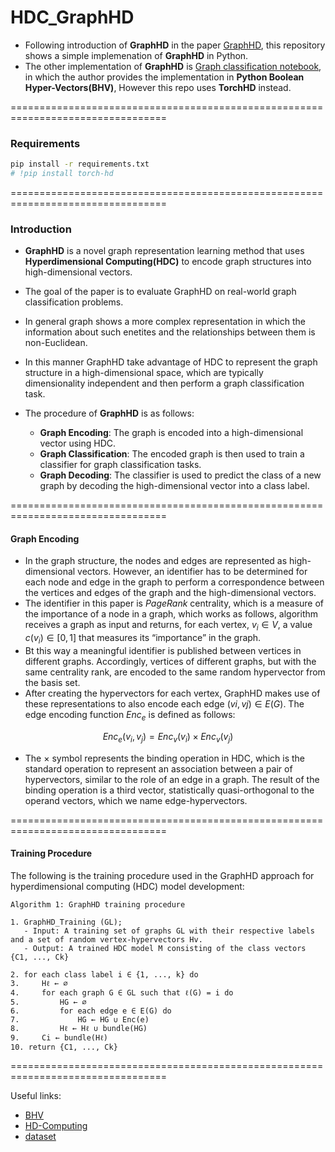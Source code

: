 # HDC_GraphHD

- Following introduction of **GraphHD** in the paper [GraphHD](https://arxiv.org/abs/2205.07826), this repository shows a simple implemenation of **GraphHD** in Python.
- The other implementation of **GraphHD** is [Graph classification notebook](https://colab.research.google.com/drive/1NrmCc99GrkmHm_VLs5nv9Q7BCbCLs0ar?usp=sharing), in which the author provides the implementation in **Python Boolean Hyper-Vectors(BHV)**, However this repo uses **TorchHD** instead.

=================================================================================


### Requirements
```bash
pip install -r requirements.txt
# !pip install torch-hd
```

=================================================================================

### Introduction
- **GraphHD** is a novel graph representation learning method that uses **Hyperdimensional Computing(HDC)** to encode graph structures into high-dimensional vectors.
- The goal of the paper is to evaluate GraphHD on real-world graph classification problems. 
- In general graph shows a more complex representation in which the information about such enetites and the relationships between them is non-Euclidean.
- In this manner GraphHD take advantage of HDC to represent the graph structure in a high-dimensional space, which are typically dimensionality independent and then perform a graph classification task. 


- The procedure of **GraphHD** is as follows:
  - **Graph Encoding**: The graph is encoded into a high-dimensional vector using HDC.
  - **Graph Classification**: The encoded graph is then used to train a classifier for graph classification tasks.
  - **Graph Decoding**: The classifier is used to predict the class of a new graph by decoding the high-dimensional vector into a class label.

=================================================================================
#### Graph Encoding
- In the graph structure, the nodes and edges are represented as high-dimensional vectors. However, an identifier has to be determined for each node and edge in the graph to perform a correspondence between the vertices and edges of the graph and the high-dimensional vectors.
- The identifier in this paper is _PageRank_ centrality, which is a measure of the importance of a node in a graph, which works as follows, algorithm receives a graph as input and returns, for each vertex, $v_i \in V$, a value $c(v_i) \in [0, 1]$ that measures its “importance” in the graph.
- Bt this way a meaningful identifier is published between vertices in different graphs. Accordingly, vertices of different graphs, but with the same centrality rank, are encoded to the same random hypervector from the basis set.
- After creating the hypervectors for each vertex, GraphHD makes use of these representations to also encode each edge $(vi,vj) \in E(G)$. The edge encoding function $Enc_e$ is defined as follows:

$$  Enc_e(v_i, v_j) = Enc_v(v_i) \times Enc_v(v_j) $$

- The $\times$ symbol represents the binding operation in HDC, which is the standard operation to represent an association between a pair of hypervectors, similar to the role of an edge in a graph. The result of the binding operation is a third vector, statistically quasi-orthogonal to the operand vectors, which we name edge-hypervectors.

=================================================================================

#### Training Procedure

The following is the training procedure used in the GraphHD approach for hyperdimensional computing (HDC) model development:

```plaintext
Algorithm 1: GraphHD training procedure

1. GraphHD_Training (GL);
   - Input: A training set of graphs GL with their respective labels and a set of random vertex-hypervectors Hv.
   - Output: A trained HDC model M consisting of the class vectors {C1, ..., Ck}

2. for each class label i ∈ {1, ..., k} do
3.     Hℓ ← ∅
4.     for each graph G ∈ GL such that ℓ(G) = i do
5.         HG ← ∅
6.         for each edge e ∈ E(G) do
7.             HG ← HG ∪ Enc(e)
8.         Hℓ ← Hℓ ∪ bundle(HG)
9.     Ci ← bundle(Hℓ)
10. return {C1, ..., Ck}
```
=================================================================================

Useful links:
- [BHV](https://github.com/Adam-Vandervorst/PyBHV?tab=readme-ov-file)
- [HD-Computing](https://www.hd-computing.com/)
- [dataset](https://chrsmrrs.github.io/datasets/docs/datasets/)

